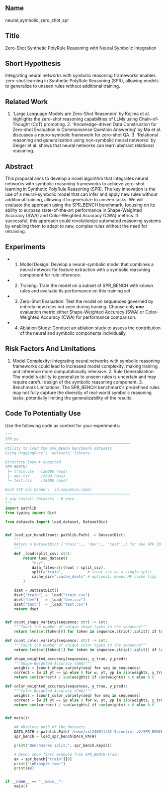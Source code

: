 ## Name

neural_symbolic_zero_shot_spr

## Title

Zero-Shot Synthetic PolyRule Reasoning with Neural Symbolic Integration

## Short Hypothesis

Integrating neural networks with symbolic reasoning frameworks enables zero-shot learning in Synthetic PolyRule Reasoning (SPR), allowing models to generalize to unseen rules without additional training.

## Related Work

1. 'Large Language Models are Zero-Shot Reasoners' by Kojima et al. highlights the zero-shot reasoning capabilities of LLMs using Chain-of-Thought (CoT) prompting. 2. 'Knowledge-driven Data Construction for Zero-shot Evaluation in Commonsense Question Answering' by Ma et al. discusses a neuro-symbolic framework for zero-shot QA. 3. 'Relational reasoning and generalization using non-symbolic neural networks' by Geiger et al. shows that neural networks can learn abstract relational reasoning.

## Abstract

This proposal aims to develop a novel algorithm that integrates neural networks with symbolic reasoning frameworks to achieve zero-shot learning in Synthetic PolyRule Reasoning (SPR). The key innovation is the use of a neural-symbolic model that can infer and apply new rules without additional training, allowing it to generalize to unseen tasks. We will evaluate the approach using the SPR_BENCH benchmark, focusing on its ability to surpass state-of-the-art performance in Shape-Weighted Accuracy (SWA) and Color-Weighted Accuracy (CWA) metrics. If successful, this approach could revolutionize automated reasoning systems by enabling them to adapt to new, complex rules without the need for retraining.

## Experiments

- 1. Model Design: Develop a neural-symbolic model that combines a neural network for feature extraction with a symbolic reasoning component for rule inference.
- 2. Training: Train the model on a subset of SPR_BENCH with known rules and evaluate its performance on this training set.
- 3. Zero-Shot Evaluation: Test the model on sequences governed by entirely new rules not seen during training. Choose only **one** evaluation metric either Shape-Weighted Accuracy (SWA) or Color-Weighted Accuracy (CWA) for performance comparison.
- 4. Ablation Study: Conduct an ablation study to assess the contribution of the neural and symbolic components individually.

## Risk Factors And Limitations

1. Model Complexity: Integrating neural networks with symbolic reasoning frameworks could lead to increased model complexity, making training and inference more computationally intensive. 2. Rule Generalization: The model's ability to generalize to unseen rules is uncertain and may require careful design of the symbolic reasoning component. 3. Benchmark Limitations: The SPR_BENCH benchmark's predefined rules may not fully capture the diversity of real-world symbolic reasoning tasks, potentially limiting the generalizability of the results.

## Code To Potentially Use

Use the following code as context for your experiments:

```python
"""
SPR.py
────────────────────────────────────────────────────────
Utility to load the SPR_BENCH benchmark datasets
Using HuggingFace’s `datasets` library.

Directory layout expected
SPR_BENCH/
 ├─ train.csv   (20000 rows)
 ├─ dev.csv     (5000 rows)
 └─ test.csv    (10000 rows)

Each CSV has header:  id,sequence,label
────────────────────────────────────────────────────────
$ pip install datasets   # once
"""
import pathlib
from typing import Dict

from datasets import load_dataset, DatasetDict                                         # <- no pandas import


def load_spr_bench(root: pathlib.Path) -> DatasetDict:
    """
    Return a DatasetDict {'train':…, 'dev':…, 'test':…} for one SPR ID folder.
    """
    def _load(split_csv: str):
        return load_dataset(
            "csv",
            data_files=str(root / split_csv),
            split="train",           # treat csv as a single split
            cache_dir=".cache_dsets" # optional; keeps HF cache tidy
        )

    dset = DatasetDict()
    dset["train"] = _load("train.csv")
    dset["dev"]   = _load("dev.csv")
    dset["test"]  = _load("test.csv")
    return dset


def count_shape_variety(sequence: str) -> int:
    """Count the number of unique shape types in the sequence"""
    return len(set(token[0] for token in sequence.strip().split() if token))

def count_color_variety(sequence: str) -> int:
    """Count the number of unique color types in the sequence"""
    return len(set(token[1] for token in sequence.strip().split() if len(token) > 1))

def shape_weighted_accuracy(sequences, y_true, y_pred):
    """Shape-Weighted Accuracy (SWA)"""
    weights = [count_shape_variety(seq) for seq in sequences]
    correct = [w if yt == yp else 0 for w, yt, yp in zip(weights, y_true, y_pred)]
    return sum(correct) / sum(weights) if sum(weights) > 0 else 0.0

def color_weighted_accuracy(sequences, y_true, y_pred):
    """Color-Weighted Accuracy (CWA)"""
    weights = [count_color_variety(seq) for seq in sequences]
    correct = [w if yt == yp else 0 for w, yt, yp in zip(weights, y_true, y_pred)]
    return sum(correct) / sum(weights) if sum(weights) > 0 else 0.0


def main():

    ## Absolute path of the datasets
    DATA_PATH = pathlib.Path('/home/zxl240011/AI-Scientist-v2/SPR_BENCH/')
    spr_bench = load_spr_bench(DATA_PATH)

    print("Benchmarks split:", spr_bench.keys())

    # Demo: show first example from SPR_BENCH‑train
    ex = spr_bench["train"][0]
    print("\nExample row:")
    print(ex)          


if __name__ == "__main__":
    main()

```

